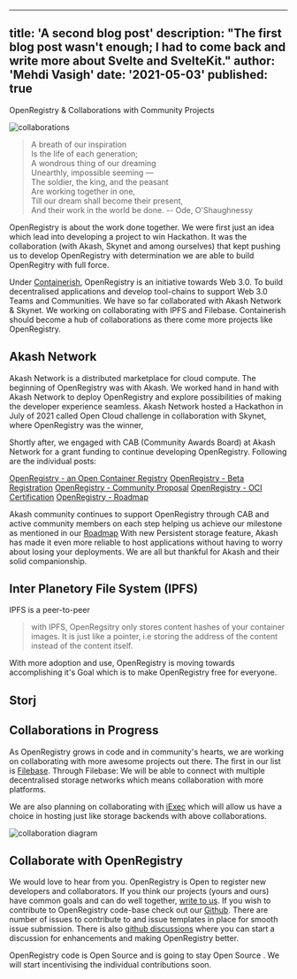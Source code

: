  ---
title: 'A second blog post'
description: "The first blog post wasn't enough; I had to come back and write more about Svelte and SvelteKit."
author: 'Mehdi Vasigh'
date: '2021-05-03'
published: true
---
 
<div class="w-full flex justify-center text-primary-500 text-5xl font-semibold text-center">OpenRegistry & Collaborations with Community Projects</div>

![collaborations](/collaboration-blog.png)

>A breath of our inspiration  
Is the life of each generation;  
A wondrous thing of our dreaming  
Unearthly, impossible seeming —  
The soldier, the king, and the peasant  
Are working together in one,  
Till our dream shall become their present,  
And their work in the world be done.
 -- Ode, O'Shaughnessy

OpenRegistry is about the work done together. We were first just an idea which lead into developing a project to win 
Hackathon. It was the collaboration (with Akash, Skynet and among ourselves) that kept pushing us to develop 
OpenRegistry with determination we are able to build OpenRegitry with full force.

Under [Containerish](https://github.com/containerish), OpenRegistry is an initiative towards Web 3.0. 
To build decentralised applications and develop tool-chains to support Web 3.0 Teams and Communities.
We have so far collaborated with Akash Network & Skynet. We working on collaborating with IPFS and Filebase. 
Containerish should become a hub of collaborations as there come more projects like OpenRegistry.

## Akash Network
Akash Network is a distributed marketplace for cloud compute. The beginning of OpenRegistry was with Akash.
We worked hand in hand with Akash Network to deploy OpenRegistry and explore possibilities of making the developer experience 
seamless. Akash Network hosted a Hackathon in July of 2021 called Open Cloud challenge in collaboration with Skynet, 
where OpenRegistry was the winner, 

Shortly after, we engaged with CAB (Community Awards Board) at Akash Network for a grant funding to continue developing OpenRegistry.
Following are the individual posts:

[OpenRegistry - an Open Container Registry](https://forum.akash.network/t/openregistry-an-open-container-registry/76)
[OpenRegistry - Beta Registration](https://forum.akash.network/t/openregistry-an-open-and-reliable-container-registry/515)
[OpenRegistry - Community Proposal](https://forum.akash.network/t/openregistry-community-proposal/684)
[OpenRegistry - OCI Certification](https://forum.akash.network/t/openregistry-is-now-oci-certified/3317)
[OpenRegistry - Roadmap](https://forum.akash.network/t/openregistry-product-update/3745)


Akash community continues to support OpenRegistry through CAB and active community members on each step helping us achieve 
our milestone as mentioned in our [Roadmap](https://forum.akash.network/t/openregistry-product-update/3745)
With new Persistent storage feature, Akash has made it even more reliable to host applications without having to worry 
about losing your deployments.
We are all but thankful for Akash and their solid companionship.

## Inter Planetory File System (IPFS)

IPFS is a peer-to-peer 

> with IPFS, OpenRegsitry only stores content hashes of your container images.
> It is just like a pointer, i.e storing the address of the content instead of the content itself.



With more adoption and use, OpenRegistry is moving towards accomplishing it's Goal which is to make OpenRegistry free for everyone.


## Storj

## Collaborations in Progress

As OpenRegistry grows in code and in community's hearts, we are working on collaborating with more awesome projects out there. 
The first in our list is [Filebase](https://filebase.com/). Through Filebase: We will be able to connect with multiple decentralised storage 
networks which means collaboration with more platforms.

We are also planning on collaborating with [iExec](https://iex.ec/) which will allow us have a choice in hosting just like storage backends with above collaborations.

![collaboration diagram](/blog-collaboration-diagram.png)

## Collaborate with OpenRegistry

We would love to hear from you. OpenRegistry is Open to register new developers and collaborators. 
If you think our projects (yours and ours) have common goals and can do well together, <a href="mailto:team@openregsitry.dev" target="_blank">write to us</a>. 
If you wish to contribute to OpenRegistry code-base check out our <a href="https://github.com/containerish/openregistry" target="_blank">Github</a>. There are number of issues to contribute to and issue templates 
in place for smooth issue submission. There is also <a href="https://github.com/containerish/OpenRegistry/discussions/55" target="_blank">github discussions</a> 
where you can start a discussion for enhancements and making OpenRegistry better.

OpenRegistry code is Open Source and is going to stay Open Source . We will start incentivising the individual contributions soon.
 


